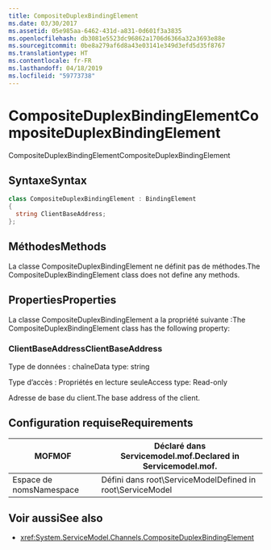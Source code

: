 ```yaml
---
title: CompositeDuplexBindingElement
ms.date: 03/30/2017
ms.assetid: 05e985aa-6462-431d-a831-0d601f3a3835
ms.openlocfilehash: db3081e5523dc96862a1706d6366a32a3693e88e
ms.sourcegitcommit: 0be8a279af6d8a43e03141e349d3efd5d35f8767
ms.translationtype: HT
ms.contentlocale: fr-FR
ms.lasthandoff: 04/18/2019
ms.locfileid: "59773738"
---
```

# <a name="compositeduplexbindingelement"></a><span data-ttu-id="41599-102">CompositeDuplexBindingElement</span><span class="sxs-lookup"><span data-stu-id="41599-102">CompositeDuplexBindingElement</span></span>
<span data-ttu-id="41599-103">CompositeDuplexBindingElement</span><span class="sxs-lookup"><span data-stu-id="41599-103">CompositeDuplexBindingElement</span></span>  
  
## <a name="syntax"></a><span data-ttu-id="41599-104">Syntaxe</span><span class="sxs-lookup"><span data-stu-id="41599-104">Syntax</span></span>  
  
```csharp
class CompositeDuplexBindingElement : BindingElement  
{  
  string ClientBaseAddress;  
};  
```  
  
## <a name="methods"></a><span data-ttu-id="41599-105">Méthodes</span><span class="sxs-lookup"><span data-stu-id="41599-105">Methods</span></span>  
 <span data-ttu-id="41599-106">La classe CompositeDuplexBindingElement ne définit pas de méthodes.</span><span class="sxs-lookup"><span data-stu-id="41599-106">The CompositeDuplexBindingElement class does not define any methods.</span></span>  
  
## <a name="properties"></a><span data-ttu-id="41599-107">Properties</span><span class="sxs-lookup"><span data-stu-id="41599-107">Properties</span></span>  
 <span data-ttu-id="41599-108">La classe CompositeDuplexBindingElement a la propriété suivante :</span><span class="sxs-lookup"><span data-stu-id="41599-108">The CompositeDuplexBindingElement class has the following property:</span></span>  
  
### <a name="clientbaseaddress"></a><span data-ttu-id="41599-109">ClientBaseAddress</span><span class="sxs-lookup"><span data-stu-id="41599-109">ClientBaseAddress</span></span>  
 <span data-ttu-id="41599-110">Type de données : chaîne</span><span class="sxs-lookup"><span data-stu-id="41599-110">Data type: string</span></span>  
  
 <span data-ttu-id="41599-111">Type d’accès : Propriétés en lecture seule</span><span class="sxs-lookup"><span data-stu-id="41599-111">Access type: Read-only</span></span>  
  
 <span data-ttu-id="41599-112">Adresse de base du client.</span><span class="sxs-lookup"><span data-stu-id="41599-112">The base address of the client.</span></span>  
  
## <a name="requirements"></a><span data-ttu-id="41599-113">Configuration requise</span><span class="sxs-lookup"><span data-stu-id="41599-113">Requirements</span></span>  
  
|<span data-ttu-id="41599-114">MOF</span><span class="sxs-lookup"><span data-stu-id="41599-114">MOF</span></span>|<span data-ttu-id="41599-115">Déclaré dans Servicemodel.mof.</span><span class="sxs-lookup"><span data-stu-id="41599-115">Declared in Servicemodel.mof.</span></span>|  
|---------|-----------------------------------|  
|<span data-ttu-id="41599-116">Espace de noms</span><span class="sxs-lookup"><span data-stu-id="41599-116">Namespace</span></span>|<span data-ttu-id="41599-117">Défini dans root\ServiceModel</span><span class="sxs-lookup"><span data-stu-id="41599-117">Defined in root\ServiceModel</span></span>|  
  
## <a name="see-also"></a><span data-ttu-id="41599-118">Voir aussi</span><span class="sxs-lookup"><span data-stu-id="41599-118">See also</span></span>

- <xref:System.ServiceModel.Channels.CompositeDuplexBindingElement>
